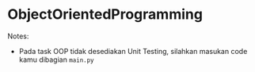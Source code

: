 # ObjectOrientedProgramming

Notes:

- Pada task OOP tidak desediakan Unit Testing, silahkan masukan code kamu dibagian `main.py`

